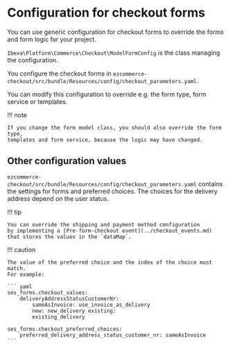 # Configuration for checkout forms

You can use generic configuration for checkout forms to override the forms and form logic for your project.

`Ibexa\Platform\Commerce\Checkout\ModelFormConfig` is the class managing the configuration.

You configure the checkout forms in `ezcommerce-checkout/src/bundle/Resources/config/checkout_parameters.yaml`.

You can modify this configuration to override e.g. the form type, form service or templates.

!!! note

    If you change the form model class, you should also override the form type,
    templates and form service, because the logic may have changed.

## Other configuration values

`ezcommerce-checkout/src/bundle/Resources/config/checkout_parameters.yaml` contains the settings for forms and preferred choices.
The choices for the delivery address depend on the user status.

!!! tip

    You can override the shipping and payment method configuration
    by implementing a [Pre-form-checkout event](../checkout_events.md) that stores the values in the `dataMap`.

!!! caution

    The value of the preferred choice and the index of the choice must match.
    For example:

    ``` yaml
    ses_forms.checkout_values:
        deliveryAddressStatusCustomerNr:
            sameAsInvoice: use_invoice_as_delivery
            new: new_delivery existing:
            existing_delivery

    ses_forms.checkout_preferred_choices:
        preferred_delivery_address_status_customer_nr: sameAsInvoice
    ```
